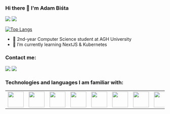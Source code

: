 ### Hi there 👋 I'm Adam Biśta


<!--
**Adam0s007/Adam0s007** is a ✨ _special_ ✨ repository because its `README.md` (this file) appears on your GitHub profile.

Here are some ideas to get you started:

- 🔭 I’m currently working on ...
- 🌱 I’m currently learning ...
- 👯 I’m looking to collaborate on ...
- 🤔 I’m looking for help with ...
- 💬 Ask me about ...
- 📫 How to reach me: ...
- 😄 Pronouns: ...
- ⚡ Fun fact: ...
-->

<img src="https://github-readme-stats.vercel.app/api?username=Adam0s007&show_icons=true&theme=radical"/>
<img src="https://github-readme-stats.vercel.app/api/top-langs?username=Adam0s007&&hide=css,scss,html&theme=tokyonight&layout=compact&langs_count=6"/>

[![Top Langs](https://github-readme-stats.vercel.app/api/top-langs/?username=anuraghazra)](https://github.com/anuraghazra/github-readme-stats)
- 🔭 2nd-year Computer Science student at AGH University
- 🌱 I’m currently learning NextJS & Kubernetes

<h3>Contact me: </h3>

[![](https://img.shields.io/badge/linkedin-%230077B5.svg?style=for-the-badge&logo=linkedin)](https://www.linkedin.com/in/adam-bi%C5%9Bta-948720231/)
![](https://img.shields.io/badge/adambista2002@gmail.com-%230077B5.svg?style=for-the-badge&logo=gmail)

<h3>Technologies and languages I am familiar with: </h3>
<table>
    <tbody>
        <tr>
            <td> <img height="50" src="https://www.vectorlogo.zone/logos/java/java-icon.svg"/></td>
            <td> <img height="50" src="https://www.vectorlogo.zone/logos/python/python-icon.svg" /> </td>
            <td> <img height="50" src="https://www.vectorlogo.zone/logos/w3_html5/w3_html5-icon.svg"/></td>
            <td> <img height="50" src="https://www.vectorlogo.zone/logos/w3_css/w3_css-icon.svg"/></td>
            <td> <img height="50" src="https://www.vectorlogo.zone/logos/javascript/javascript-icon.svg"/></td>
            <td><img height="50" src="https://www.vectorlogo.zone/logos/typescriptlang/typescriptlang-icon.svg"/></td> 
            <td> <img height="50" src="https://www.vectorlogo.zone/logos/getbootstrap/getbootstrap-icon.svg"/></td>
            <td> <img height="50" src="https://www.vectorlogo.zone/logos/reactjs/reactjs-icon.svg"/></td>
            <td> <img height="50" src="https://www.vectorlogo.zone/logos/nodejs/nodejs-icon.svg"/></td>
            <td> <img height="50" src="https://www.vectorlogo.zone/logos/expressjs/expressjs-icon.svg"/></td>
            <td> <img height="50" src="https://www.vectorlogo.zone/logos/nestjs/nestjs-icon.svg"/></td>
            <td> <img height="50" src="https://www.vectorlogo.zone/logos/postgresql/postgresql-icon.svg"/></td>
            <td> <img height="50" src="https://www.vectorlogo.zone/logos/mongodb/mongodb-icon.svg"/></td>
            <td> <img height="50" src="https://www.vectorlogo.zone/logos/figma/figma-icon.svg"/></td>
            <td> <img height="50" src="https://www.vectorlogo.zone/logos/docker/docker-ar21.svg"/></td>
        </tr>
    </tbody>
</table>
